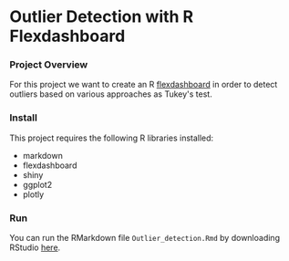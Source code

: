 # Outlier Detection with R Flexdashboard

### Project Overview
For this project we want to create an R [flexdashboard](http://rmarkdown.rstudio.com/flexdashboard/) in order to detect outliers based on various approaches as Tukey's test.

### Install
This project requires the following R libraries installed:
- markdown
- flexdashboard
- shiny
- ggplot2
- plotly

### Run
You can run the RMarkdown file ```Outlier_detection.Rmd``` by downloading RStudio [here](https://www.rstudio.com).
